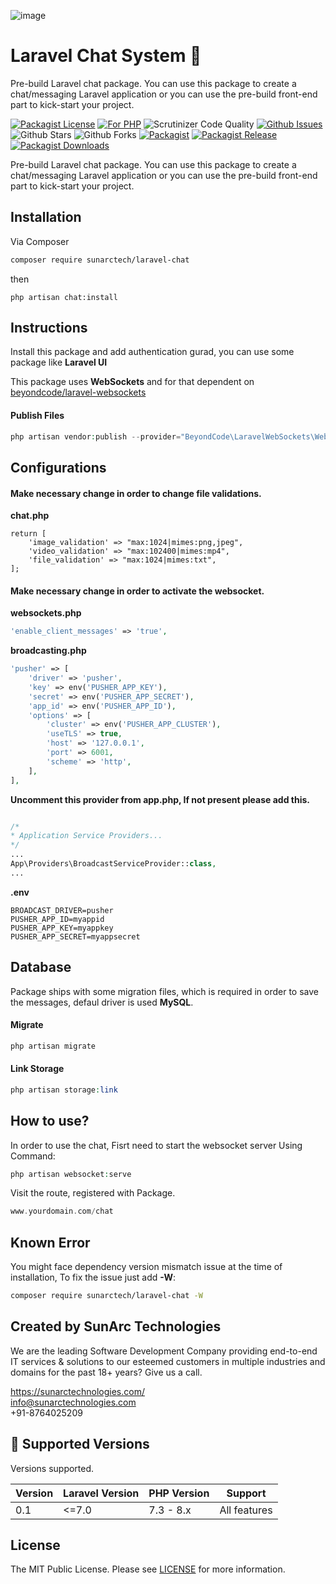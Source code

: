 ![image](https://user-images.githubusercontent.com/45708520/152330764-01e40664-832a-47fd-8141-d2249e2e36a3.png)
# Laravel Chat System 💯
Pre-build Laravel chat package. You can use this package to create a chat/messaging Laravel application or you can use the pre-build front-end part to kick-start your project.


[![Packagist License][badge_license]](LICENSE) [![For PHP][badge_php]][link-github-repo] ![Scrutinizer Code Quality][badge_quality] [![Github Issues][badge_issues]][link-github-issues] ![Github Stars][badge_stars] ![Github Forks][badge_forks] [![Packagist][badge_package]][link-packagist] [![Packagist Release][badge_release]][link-packagist] [![Packagist Downloads][badge_downloads]][link-packagist]

Pre-build Laravel chat package. You can use this package to create a chat/messaging Laravel application or you can use the pre-build front-end part to kick-start your project.
## Installation

Via Composer

```bash
composer require sunarctech/laravel-chat
```
then
```
php artisan chat:install
```

## Instructions
Install this package and add authentication gurad, you can use some package like **Laravel UI**

This package uses **WebSockets** and for that dependent on [beyondcode/laravel-websockets](https://github.com/beyondcode/laravel-websockets)
#### Publish Files

```php
php artisan vendor:publish --provider="BeyondCode\LaravelWebSockets\WebSocketsServiceProvider" --tag="config" --tag="migrations"
```

## Configurations

#### Make necessary change in order to change file validations.
**chat.php**
```
return [
    'image_validation' => "max:1024|mimes:png,jpeg",
    'video_validation' => "max:102400|mimes:mp4",
    'file_validation' => "max:1024|mimes:txt",
];
```

#### Make necessary change in order to activate the websocket.
**websockets.php**
```php
'enable_client_messages' => 'true',
```

**broadcasting.php**
```php
'pusher' => [
    'driver' => 'pusher',
    'key' => env('PUSHER_APP_KEY'),
    'secret' => env('PUSHER_APP_SECRET'),
    'app_id' => env('PUSHER_APP_ID'),
    'options' => [
        'cluster' => env('PUSHER_APP_CLUSTER'),
        'useTLS' => true,
        'host' => '127.0.0.1',
        'port' => 6001,
        'scheme' => 'http',
    ],
],
```

**Uncomment this provider from app.php, If not present please add this.**
```php

/*
* Application Service Providers...
*/
...
App\Providers\BroadcastServiceProvider::class,
...
```

**.env**

```env
BROADCAST_DRIVER=pusher
PUSHER_APP_ID=myappid
PUSHER_APP_KEY=myappkey
PUSHER_APP_SECRET=myappsecret
```
## Database
Package ships with some migration files, which is required in order to save the messages, defaul driver is used **MySQL**.
#### Migrate
```php
php artisan migrate
```

#### Link Storage
```php
php artisan storage:link
```

## How to use?
In order to use the chat, Fisrt need to start the websocket server Using Command:

```php
php artisan websocket:serve
```

Visit the route, registered with Package.
```php
www.yourdomain.com/chat
```
## Known Error

You might face dependency version mismatch issue at the time of installation, To fix the issue just add **-W**:
```bash
composer require sunarctech/laravel-chat -W
```

## Created by SunArc Technologies

We are the leading Software Development Company providing end-to-end IT services & solutions to our esteemed customers in multiple industries and domains for the past 18+ years? Give us a call.

https://sunarctechnologies.com/ <br>
info@sunarctechnologies.com <br>
+91-8764025209

## :wrench: Supported Versions

Versions supported.

| Version | Laravel Version | PHP Version | Support |
|---- |----|----|----|
| 0.1 | <=7.0 | 7.3 - 8.x | All features |

## License

The MIT Public License. Please see [LICENSE](LICENSE) for more information.
   
[badge_php]:         https://img.shields.io/badge/PHP-7.3%20to%208.x-orange.svg
[badge_issues]:      https://img.shields.io/github/issues/sunarc-technologies/laravel-chat
[badge_release]:     https://badgen.net/packagist/v/sunarctech/laravel-chat
[badge_quality]:     https://img.shields.io/scrutinizer/g/sunarc-technologies/laravel-chat.svg
[badge_downloads]:   https://img.shields.io/packagist/dt/sunarctech/laravel-chat
[badge_package]:     https://img.shields.io/badge/package-sunarctech/excel--import-blue
[badge_license]:     https://img.shields.io/github/license/sunarc-technologies/laravel-chat
[badge_stars]:       https://img.shields.io/github/stars/sunarc-technologies/laravel-chat
[badge_forks]:       https://img.shields.io/github/forks/sunarc-technologies/laravel-chat

[link-author]:        https://github.com/sunarc-technologies
[link-github-repo]:   https://github.com/sunarc-technologies/laravel-chat
[link-github-issues]: https://github.com/sunarc-technologies/laravel-chat/issues
[link-contributors]:  https://github.com/sunarc-technologies/laravel-chat/graphs/contributors
[link-packagist]:     https://packagist.org/packages/sunarctech/laravel-chat
